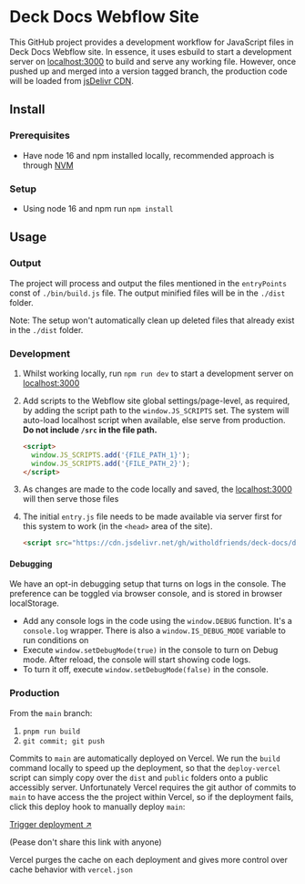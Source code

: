 # Deck Docs Webflow Site

This GitHub project provides a development workflow for JavaScript files in Deck Docs Webflow site. In essence, it uses esbuild to start a development server on [localhost:3000](http://localhost:3000) to build and serve any working file. However, once pushed up and merged into a version tagged branch, the production code will be loaded from [jsDelivr CDN](https://www.jsdelivr.com/).

## Install

### Prerequisites

- Have node 16 and npm installed locally, recommended approach is through [NVM](https://github.com/nvm-sh/nvm)

### Setup

- Using node 16 and npm run `npm install`

## Usage

### Output

The project will process and output the files mentioned in the `entryPoints` const of `./bin/build.js` file. The output minified files will be in the `./dist` folder.

Note: The setup won't automatically clean up deleted files that already exist in the `./dist` folder.

### Development

1. Whilst working locally, run `npm run dev` to start a development server on [localhost:3000](http://localhost:3000)
2. Add scripts to the Webflow site global settings/page-level, as required, by adding the script path to the `window.JS_SCRIPTS` set. The system will auto-load localhost script when available, else serve from production. **Do not include `/src` in the file path.**

   ```html
   <script>
     window.JS_SCRIPTS.add('{FILE_PATH_1}');
     window.JS_SCRIPTS.add('{FILE_PATH_2}');
   </script>
   ```

3. As changes are made to the code locally and saved, the [localhost:3000](http://localhost:3000) will then serve those files
4. The initial `entry.js` file needs to be made available via server first for this system to work (in the `<head>` area of the site).

   ```html
   <script src="https://cdn.jsdelivr.net/gh/witholdfriends/deck-docs/dist/entry.js"></script>
   ```

#### Debugging

We have an opt-in debugging setup that turns on logs in the console. The preference can be toggled via browser console, and is stored in browser localStorage.

- Add any console logs in the code using the `window.DEBUG` function. It's a `console.log` wrapper. There is also a `window.IS_DEBUG_MODE` variable to run conditions on
- Execute `window.setDebugMode(true)` in the console to turn on Debug mode. After reload, the console will start showing code logs.
- To turn it off, execute `window.setDebugMode(false)` in the console.

### Production
From the `main` branch:
1. `pnpm run build`
2. `git commit; git push`

Commits to `main` are automatically deployed on Vercel. We run the `build` command locally to speed up the deployment, so that the `deploy-vercel` script can simply copy over the `dist` and `public` folders onto a public accessibly server. Unfortunately Vercel requires the git author of commits to `main` to have access the the project within Vercel, so if the deployment fails, click this deploy hook to manually deploy `main`:

[Trigger deployment ↗️](https://api.vercel.com/v1/integrations/deploy/prj_YqvJE1sUWZ4LcCAEhfITEaGM4rn8/MxMA6b5L6G)

(Pease don't share this link with anyone)

Vercel purges the cache on each deployment and gives more control over cache behavior with `vercel.json`
